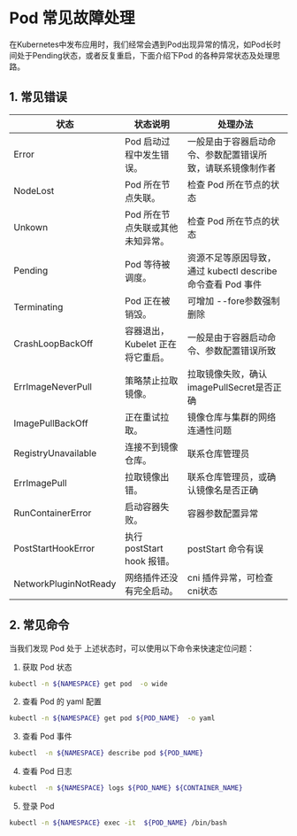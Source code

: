 # Pod 常见故障处理

在Kubernetes中发布应用时，我们经常会遇到Pod出现异常的情况，如Pod长时间处于Pending状态，或者反复重启，下面介绍下Pod 的各种异常状态及处理思路。

## 1. 常见错误

|状态|	状态说明|处理办法|
|----|----------|--------|
|Error|	Pod 启动过程中发生错误。|一般是由于容器启动命令、参数配置错误所致，请联系镜像制作者|
|NodeLost|Pod 所在节点失联。|检查 Pod 所在节点的状态|
|Unkown|Pod 所在节点失联或其他未知异常。|检查 Pod 所在节点的状态|
|Pending|Pod 等待被调度。|资源不足等原因导致，通过 kubectl describe 命令查看 Pod 事件|
|Terminating|Pod 正在被销毁。|可增加 --fore参数强制删除|
|CrashLoopBackOff|容器退出，Kubelet 正在将它重启。|一般是由于容器启动命令、参数配置错误所致|
|ErrImageNeverPull|	策略禁止拉取镜像。|拉取镜像失败，确认imagePullSecret是否正确|
|ImagePullBackOff|正在重试拉取。| 镜像仓库与集群的网络连通性问题|
|RegistryUnavailable|连接不到镜像仓库。|联系仓库管理员|
|ErrImagePull|	拉取镜像出错。|联系仓库管理员，或确认镜像名是否正确|
|RunContainerError|	启动容器失败。| 容器参数配置异常|
|PostStartHookError|	执行 postStart hook 报错。|postStart 命令有误|
|NetworkPluginNotReady|	网络插件还没有完全启动。| cni 插件异常，可检查cni状态|



## 2. 常见命令

当我们发现 Pod 处于 上述状态时，可以使用以下命令来快速定位问题：

1. 获取 Pod 状态

```bash
kubectl -n ${NAMESPACE} get pod  -o wide 
```

2. 查看 Pod 的 yaml 配置

```bash
kubectl -n ${NAMESPACE} get pod ${POD_NAME}  -o yaml
```

3. 查看 Pod 事件

```bash
kubectl  -n ${NAMESPACE} describe pod ${POD_NAME}
```

4. 查看 Pod 日志

```bash
kubectl  -n ${NAMESPACE} logs ${POD_NAME} ${CONTAINER_NAME}
```

5. 登录 Pod 

```bash
kubectl -n ${NAMESPACE} exec -it  ${POD_NAME} /bin/bash
```

